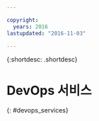 ```yaml
---

copyright:
  years: 2016
lastupdated: "2016-11-03"

---
```


{:shortdesc: .shortdesc}

# DevOps 서비스
{: #devops_services}
